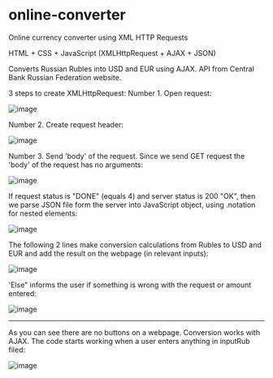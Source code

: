 # online-converter
Online currency converter using XML HTTP Requests

HTML + CSS + JavaScript (XMLHttpRequest + AJAX + JSON)

Converts Russian Rubles into USD and EUR using AJAX. API from Central Bank Russian Federation website. 

3 steps to create XMLHttpRequest:
Number 1. Open request:

![image](https://user-images.githubusercontent.com/113363158/228619824-a573a7ee-46ef-4e20-ac6a-ecb558025ac7.png)

Number 2. Create request header:

![image](https://user-images.githubusercontent.com/113363158/228620137-9a806466-a21a-42ba-9945-645369d646ac.png)

Number 3. Send 'body' of the request. Since we send GET request the 'body' of the request has no arguments:

![image](https://user-images.githubusercontent.com/113363158/228620307-f11cb927-1806-4926-9452-a56f9df95ed0.png)

If request status is "DONE" (equals 4) and server status is 200 "OK", then we parse JSON file form the server into JavaScript object, using .notation for nested elements:

![image](https://user-images.githubusercontent.com/113363158/228621397-a4f86da7-bfa1-46dd-a426-7e6ce2b46bd2.png)

The following 2 lines make conversion calculations from Rubles to USD and EUR and add the result on the webpage (in relevant inputs):

![image](https://user-images.githubusercontent.com/113363158/228621934-2aca0191-39e1-40df-9bff-61a39a6d50b1.png)

'Else" informs the user if something is wrong with the request or amount entered:

![image](https://user-images.githubusercontent.com/113363158/228622849-0bf8b9b0-5390-4e20-999c-eea2afedd31d.png)

-----
As you can see there are no buttons on a webpage. Conversion works with AJAX. 
The code starts working when a user enters anything in inputRub filed:

![image](https://user-images.githubusercontent.com/113363158/228623631-5dee6580-0f7c-4b98-adf8-2658789a127c.png)



